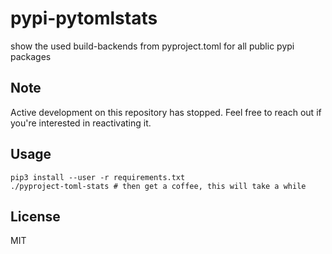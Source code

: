 # pypi-pytomlstats

show the used build-backends from pyproject.toml for all public pypi packages

## Note

Active development on this repository has stopped.
Feel free to reach out if you're interested in reactivating it.

## Usage

```shell
pip3 install --user -r requirements.txt
./pyproject-toml-stats # then get a coffee, this will take a while
```

## License

MIT
